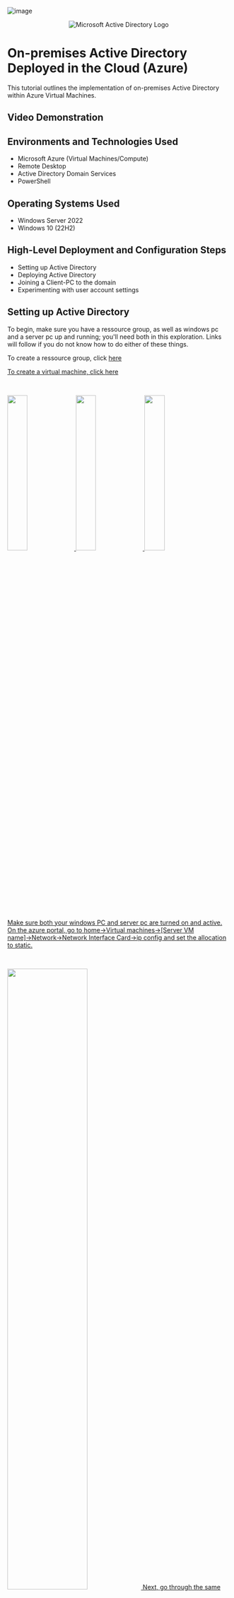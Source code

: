 ![image](https://github.com/user-attachments/assets/040a8224-0cb8-49e7-9b0a-9305649decde)<p align="center">
<img src="https://i.imgur.com/pU5A58S.png" alt="Microsoft Active Directory Logo"/>
</p>

<h1>On-premises Active Directory Deployed in the Cloud (Azure)</h1>
This tutorial outlines the implementation of on-premises Active Directory within Azure Virtual Machines.<br />


<h2>Video Demonstration</h2>

<h2>Environments and Technologies Used</h2>

- Microsoft Azure (Virtual Machines/Compute)
- Remote Desktop
- Active Directory Domain Services
- PowerShell

<h2>Operating Systems Used </h2>

- Windows Server 2022
- Windows 10 (22H2)

<h2>High-Level Deployment and Configuration Steps</h2>

- Setting up Active Directory
- Deploying Active Directory
- Joining a Client-PC to the domain
- Experimenting with user account settings

<h2>Setting up Active Directory</h2>

<p>
</p>
<p>
To begin, make sure you have a ressource group, as well as windows pc and a server pc up and running; you'll need both in this exploration. Links will follow if you do not know how to do either of these things.
<p>
To create a ressource group, click <a href="https://github.com/Annorbi/Ressource-Group"> here 
<p>
To create a virtual machine, click <a href="https://github.com/Annorbi/Virtual-Machines"> here 
</p>
</p>
<br />

<p>
<img src="https://i.imgur.com/1t2CgDm.png" height="30%" width="30%" <p> <img src="https://i.imgur.com/1G8byry.png" height="30%" width="30%" <p> <img src="https://i.imgur.com/PDRqQxl.png" height="30%" width="30%"
</p>
<p>
Make sure both your windows PC and server pc are turned on and active. On the azure portal, go to home→Virtual machines→[Server VM name]→Network→Network Interface Card→ip config and set the allocation to static.
</p>
<br />

<p>
<img src="https://i.imgur.com/szk2PsH.png" height="60%" width="60%"
<p>
Next, go through the same thing for the Client PC but instead of changing the allocation, you'll change the ip address to that of the windows server pc's private IP in the dns settings.
</p>
<br />

<p>
<img src="https://i.imgur.com/QR281kT.png" height="60%" width="60%" 
</p>
<p>
From the windows PC, ping the server PC's private address to make sure things work. You should be able to do this as both PC should be "connected". You be able to see a screen like this one, where the two PCs are communicating with each other.
</p>
<br />

<p>
<img src="https://i.imgur.com/14pmlnG.png" height="60%" width="60%" 
</p>
<p>
Next, you can very the connection by typing the command "ipconfig /all" and make sure that the [dns settings] match the private ip adress of the DC1 from earlier. From there, you are ready to deploy Active Directory.
</p>
<br />

<h2>Deploying Active Directory</h2>

<p>
<img src="https://i.imgur.com/fYl7wl9.png" height="30%" width="30%" <p> <img src="https://i.imgur.com/EYzG8SR.png" height="30%" width="30%" <p> <img src="https://i.imgur.com/SZowAcZ.png" height="30%" width="30%" <p> <img src="https://i.imgur.com/UrzXIYr.png" height="30%" width="30%" <p> <img src="https://i.imgur.com/EYzG8SR.png" height="30%" width="30%"  <p> <img src="https://i.imgur.com/mqHfJEt.png" height="30%" width="30%"  <p> <img src="https://i.imgur.com/uN8TLfu.png" height="30%" width="30%"  <p> <img src="https://i.imgur.com/WgOwxCe.png" height="30%" width="30%"  <p> <img src="https://i.imgur.com/2NY39jM.png" height="30%" width="30%"  <p> <img src="https://i.imgur.com/Df9gDOp.png" height="30%" width="30%"
</p>
<p>
On the windows server, install active directory <b>domain services</b>. Make sure to follow very closely.
</p>
<br />

<p>
<img src="https://i.imgur.com/oHJmP3s.png" height="30%" width="30%" <p> <img src="https://i.imgur.com/0SLf2Sw.png" height="30%" width="30%" <p> <img src="https://i.imgur.com/n0fzds6.png" height="30%" width="30%" <p> <img src="https://i.imgur.com/qM3dNjs.png" height="30%" width="30%" <p> <img src="https://i.imgur.com/udJiHnt.png" height="30%" width="30%"  <p> <img src="https://i.imgur.com/Gql08LO.png" height="30%" width="30%"  <p> <img src="https://i.imgur.com/0mTSLe4.png" height="30%" width="30%"  <p> <img src="https://i.imgur.com/aQvkhJ3.png" height="30%" width="30%"  <p> <img src="https://i.imgur.com/rvn9C4Y.png" height="30%" width="30%" 
</p>
</p>
<p>
Once you have the domain services installed, it is time to configure it by promoting as a DC (Domain Controller); setup a new forest (name your domain and take note of it). In the next screen, create a password and also take note of it. Don't forget to disable the dns settings, we won't need those. Afterwards, you can just press "next" to most of the pages. Once you reach the end, you'll be prompted to "install". Go ahead and do so; once the install finishes, you'll probably lose connection; do not panic, this is normal and your VM will be restarted.
</p>
<br />


<p>
<img src="https://i.imgur.com/14pmlnG.png" height="60%" width="60%" 
</p>
<p>
Once you log back in, make sure to log in as a domain user by typing "[domain name here]\username" and input your password as usual. So in this case here it would look like this: mydomain.com\labuser
</p>
<br />

<p>
<img src="https://i.imgur.com/14pmlnG.png" height="60%" width="60%" 
</p>
<p>
Next, we need to test out the domain by creating both OUs (Organiasational Units) as well as users. To create an Ou, simply find "tools", "Active Directory Users and Computers" → [domain name] (right click it) → new → Organizational Unit. For this example, we will be creating the Admin, Employees, and Clients OUs. We are using the 
user to test out the domain. To do so, find "Server manager" → "Tools" → "Active Directory Users and Computers"  
</p>
<br />
